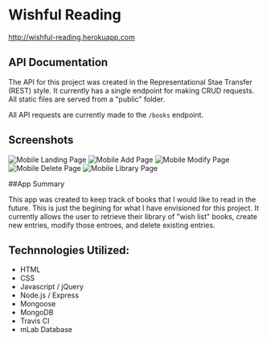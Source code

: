 # Wishful Reading

http://wishful-reading.herokuapp.com

## API Documentation
The API for this project was created in the Representational Stae Transfer (REST) style. It currently has a single endpoint for making CRUD requests. All static files are served from a "public" folder.

All API requests are currently made to the `/books` endpoint.
## Screenshots
![Mobile Landing Page](https://image.ibb.co/kJwMFo/mobile_Landing.png "mobile_Landing")
![Mobile Add Page](https://image.ibb.co/gpaHMT/mobile_Add.png "mobile_Add")
![Mobile Modify Page](https://image.ibb.co/cC0Ovo/mobile_Modify.png "mobile_Modify")
![Mobile Delete Page](https://image.ibb.co/cfWVao/mobile_Delete.png "mobile_Delete")
![Mobile Library Page](https://image.ibb.co/nphE1T/mobile_Library.png "mobile_Library")

##App Summary

This app was created to keep track of books that I would like to read in the future. This is just the begining for what I have envisioned for this project. It currently allows the user to retrieve their library of "wish list" books, create new entries, modify those entroes, and delete existing entries.

## Technnologies Utilized:

* HTML
* CSS
* Javascript / jQuery
* Node.js / Express
* Mongoose
* MongoDB
* Travis CI
* mLab Database
